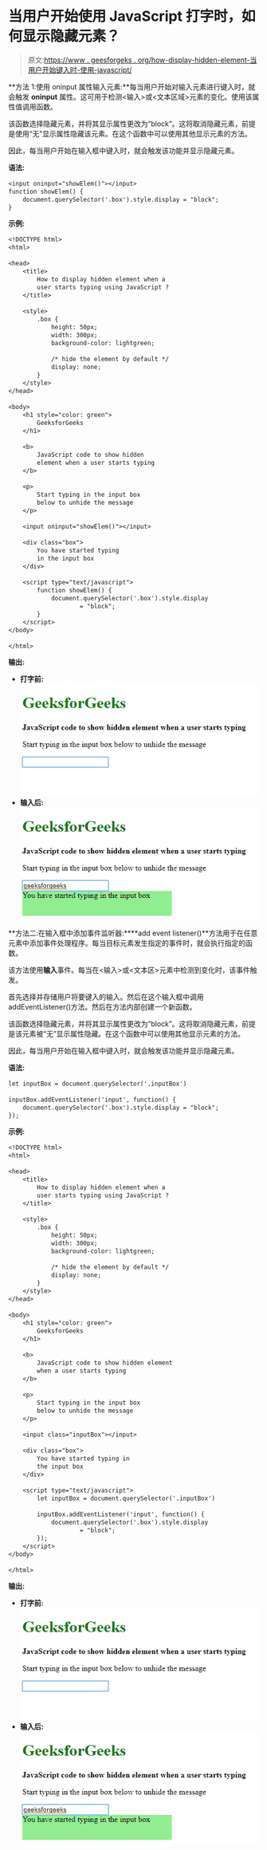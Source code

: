# 当用户开始使用 JavaScript 打字时，如何显示隐藏元素？

> 原文:[https://www . geesforgeks . org/how-display-hidden-element-当用户开始键入时-使用-javascript/](https://www.geeksforgeeks.org/how-to-display-hidden-element-when-a-user-starts-typing-using-javascript/)

**方法 1:使用 oninput 属性输入元素:**每当用户开始对输入元素进行键入时，就会触发 **oninput** 属性。这可用于检测<输入>或<文本区域>元素的变化。使用该属性值调用函数。

该函数选择隐藏元素，并将其显示属性更改为“block”。这将取消隐藏元素，前提是使用“无”显示属性隐藏该元素。在这个函数中可以使用其他显示元素的方法。

因此，每当用户开始在输入框中键入时，就会触发该功能并显示隐藏元素。

**语法:**

```
<input oninput="showElem()"></input>
function showElem() {
    document.querySelector('.box').style.display = "block";
}
```

**示例:**

```
<!DOCTYPE html>
<html>

<head>
    <title>
        How to display hidden element when a
        user starts typing using JavaScript ?
    </title>

    <style>
        .box {
            height: 50px;
            width: 300px;
            background-color: lightgreen;

            /* hide the element by default */
            display: none;
        }
    </style>
</head>

<body>
    <h1 style="color: green">
        GeeksforGeeks
    </h1>

    <b>
        JavaScript code to show hidden
        element when a user starts typing
    </b>

    <p>
        Start typing in the input box
        below to unhide the message
    </p>

    <input oninput="showElem()"></input>

    <div class="box">
        You have started typing
        in the input box
    </div>

    <script type="text/javascript">
        function showElem() {
            document.querySelector('.box').style.display
                    = "block";
        }
    </script>
</body>

</html>
```

**输出:**

*   **打字前:**
    ![oninput-before-typing](img/e7ad7d0b5dc24ff3e4ba84b62efd45df.png)
*   **输入后:**
    ![oninput-after-typing](img/f26e7b7c02160e7739d98c23be1d9017.png)

**方法二:在输入框中添加事件监听器:****add event listener()**方法用于在任意元素中添加事件处理程序。每当目标元素发生指定的事件时，就会执行指定的函数。

该方法使用**输入**事件。每当在<输入>或<文本区>元素中检测到变化时，该事件触发。

首先选择并存储用户将要键入的输入。然后在这个输入框中调用 addEventListener()方法。然后在方法内部创建一个新函数。

该函数选择隐藏元素，并将其显示属性更改为“block”。这将取消隐藏元素，前提是该元素被“无”显示属性隐藏。在这个函数中可以使用其他显示元素的方法。

因此，每当用户开始在输入框中键入时，就会触发该功能并显示隐藏元素。

**语法:**

```
let inputBox = document.querySelector('.inputBox')

inputBox.addEventListener('input', function() {
    document.querySelector('.box').style.display = "block";
});
```

**示例:**

```
<!DOCTYPE html>
<html>

<head>
    <title>
        How to display hidden element when a
        user starts typing using JavaScript ?
    </title>

    <style>
        .box {
            height: 50px;
            width: 300px;
            background-color: lightgreen;

            /* hide the element by default */
            display: none;
        }
    </style>
</head>

<body>
    <h1 style="color: green">
        GeeksforGeeks
    </h1>

    <b>
        JavaScript code to show hidden element
        when a user starts typing
    </b>

    <p>
        Start typing in the input box
        below to unhide the message
    </p>

    <input class="inputBox"></input>

    <div class="box">
        You have started typing in
        the input box
    </div>

    <script type="text/javascript">
        let inputBox = document.querySelector('.inputBox')

        inputBox.addEventListener('input', function() {
            document.querySelector('.box').style.display
                    = "block";
        });
    </script>
</body>

</html>
```

**输出:**

*   **打字前:**
    ![eventlistener-before-typing](img/9c743f983bf364c3a91ab3c89f004bf5.png)
*   **输入后:**
    ![eventlistener-after-typing](img/8c3e65b4723b88e375bb77137533eb22.png)